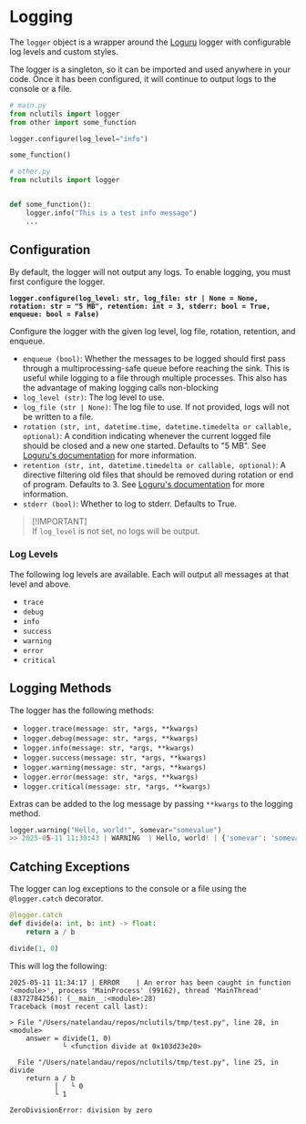 # Logging

The `logger` object is a wrapper around the [Loguru](https://github.com/Delgan/loguru) logger with configurable log levels and custom styles.

The logger is a singleton, so it can be imported and used anywhere in your code. Once it has been configured, it will continue to output logs to the console or a file.

```python
# main.py
from nclutils import logger
from other import some_function

logger.configure(log_level="info")

some_function()
```

```python
# other.py
from nclutils import logger


def some_function():
    logger.info("This is a test info message")
    ...
```

## Configuration

By default, the logger will not output any logs. To enable logging, you must first configure the logger.

**`logger.configure(log_level: str, log_file: str | None = None, rotation: str = "5 MB", retention: int = 3, stderr: bool = True, enqueue: bool = False)`**

Configure the logger with the given log level, log file, rotation, retention, and enqueue.

-   `enqueue (bool)`: Whether the messages to be logged should first pass through a multiprocessing-safe queue before reaching the sink. This is useful while logging to a file through multiple processes. This also has the advantage of making logging calls non-blocking
-   `log_level (str)`: The log level to use.
-   `log_file (str | None)`: The log file to use. If not provided, logs will not be written to a file.
-   `rotation (str, int, datetime.time, datetime.timedelta or callable, optional)`: A condition indicating whenever the current logged file should be closed and a new one started. Defaults to "5 MB". See [Loguru's documentation](https://loguru.readthedocs.io/en/stable/api/logger.html#loguru.logger.add) for more information.
-   `retention (str, int, datetime.timedelta or callable, optional)`: A directive filtering old files that should be removed during rotation or end of program. Defaults to 3. See [Loguru's documentation](https://loguru.readthedocs.io/en/stable/api/logger.html#loguru.logger.add) for more information.
-   `stderr (bool)`: Whether to log to stderr. Defaults to True.

> [!IMPORTANT]\
> If `log_level` is not set, no logs will be output.

### Log Levels

The following log levels are available. Each will output all messages at that level and above.

-   `trace`
-   `debug`
-   `info`
-   `success`
-   `warning`
-   `error`
-   `critical`

## Logging Methods

The logger has the following methods:

-   `logger.trace(message: str, *args, **kwargs)`
-   `logger.debug(message: str, *args, **kwargs)`
-   `logger.info(message: str, *args, **kwargs)`
-   `logger.success(message: str, *args, **kwargs)`
-   `logger.warning(message: str, *args, **kwargs)`
-   `logger.error(message: str, *args, **kwargs)`
-   `logger.critical(message: str, *args, **kwargs)`

Extras can be added to the log message by passing `**kwargs` to the logging method.

```python
logger.warning("Hello, world!", somevar="somevalue")
>> 2025-05-11 11:30:43 | WARNING  | Hello, world! | {'somevar': 'somevale'} | __main__:<module>:19
```

## Catching Exceptions

The logger can log exceptions to the console or a file using the `@logger.catch` decorator.

```python
@logger.catch
def divide(a: int, b: int) -> float:
    return a / b

divide(1, 0)
```

This will log the following:

```shell
2025-05-11 11:34:17 | ERROR    | An error has been caught in function '<module>', process 'MainProcess' (99162), thread 'MainThread' (8372784256): (__main__:<module>:28)
Traceback (most recent call last):

> File "/Users/natelandau/repos/nclutils/tmp/test.py", line 28, in <module>
    answer = divide(1, 0)
             └ <function divide at 0x103d23e20>

  File "/Users/natelandau/repos/nclutils/tmp/test.py", line 25, in divide
    return a / b
           │   └ 0
           └ 1

ZeroDivisionError: division by zero
```
